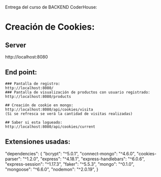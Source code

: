 Entrega del curso de BACKEND CoderHouse:
# Creación de Cookies:


## Server
http://localhost:8080

## End point:
    ### Pantalla de registro:
    http://localhost:8080/
    ### Pantalla de visualización de productos con usuario registrado:
    http://localhost:8080/products

    ## Creación de cookie en mongo:
    http://localhost:8080/api/cookies/visita
    (Si se refresca se verá la cantidad de visitas realizadas)

    ## Saber si esta logueado:
    http://localhost:8080/api/cookies/current

## Extensiones usadas:
"dependencies": {
    "bcrypt": "^5.0.1",
    "connect-mongo": "^4.6.0",
    "cookies-parser": "^1.2.0",
    "express": "^4.18.1",
    "express-handlebars": "^6.0.6",
    "express-session": "^1.17.3",
    "faker": "^5.5.3",
    "mongo": "^0.1.0",
    "mongoose": "^6.6.0",
    "nodemon": "^2.0.19",
  }